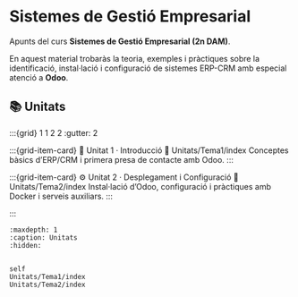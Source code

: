 # Sistemes de Gestió Empresarial

Apunts del curs **Sistemes de Gestió Empresarial (2n DAM)**.  

En aquest material trobaràs la teoria, exemples i pràctiques sobre la identificació, instal·lació i configuració de sistemes ERP-CRM amb especial atenció a **Odoo**.

## 📚 Unitats

:::{grid} 1 1 2 2
:gutter: 2

:::{grid-item-card} 🏁 Unitat 1 · Introducció
:link: Unitats/Tema1/index
Conceptes bàsics d’ERP/CRM i primera presa de contacte amb Odoo.
:::

:::{grid-item-card} ⚙️ Unitat 2 · Desplegament i Configuració
:link: Unitats/Tema2/index
Instal·lació d’Odoo, configuració i pràctiques amb Docker i serveis auxiliars.
:::

:::




```{toctree}
:maxdepth: 1
:caption: Unitats
:hidden:


self
Unitats/Tema1/index
Unitats/Tema2/index
```


